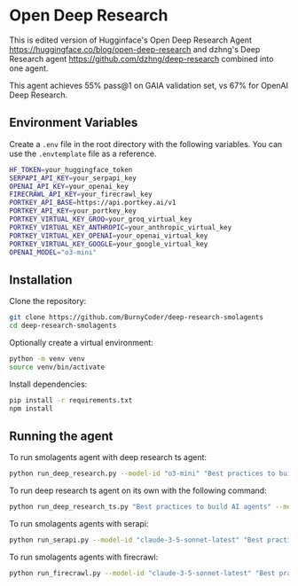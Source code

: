 # Open Deep Research

This is edited version of Hugginface's Open Deep Research Agent https://huggingface.co/blog/open-deep-research and dzhng's Deep Research agent https://github.com/dzhng/deep-research combined into one agent.

This agent achieves 55% pass@1 on GAIA validation set, vs 67% for OpenAI Deep Research.

## Environment Variables

Create a `.env` file in the root directory with the following variables. You can use the `.envtemplate` file as a reference.

```bash
HF_TOKEN=your_huggingface_token
SERPAPI_API_KEY=your_serpapi_key
OPENAI_API_KEY=your_openai_key
FIRECRAWL_API_KEY=your_firecrawl_key
PORTKEY_API_BASE=https://api.portkey.ai/v1
PORTKEY_API_KEY=your_portkey_key
PORTKEY_VIRTUAL_KEY_GROQ=your_groq_virtual_key
PORTKEY_VIRTUAL_KEY_ANTHROPIC=your_anthropic_virtual_key
PORTKEY_VIRTUAL_KEY_OPENAI=your_openai_virtual_key
PORTKEY_VIRTUAL_KEY_GOOGLE=your_google_virtual_key
OPENAI_MODEL="o3-mini"
```

## Installation

Clone the repository:
```bash
git clone https://github.com/BurnyCoder/deep-research-smolagents
cd deep-research-smolagents
```

Optionally create a virtual environment:
```bash
python -m venv venv
source venv/bin/activate
```

Install dependencies:
```bash
pip install -r requirements.txt
npm install
```

## Running the agent

To run smolagents agent with deep research ts agent:

```bash
python run_deep_research.py --model-id "o3-mini" "Best practices to build AI agents"
```

To run deep research ts agent on its own with the following command:
```bash
python run_deep_research_ts.py "Best practices to build AI agents" --model-id "o3-mini" --b 2 --d 2
```

To run smolagents agents with serapi:
```bash
python run_serapi.py --model-id "claude-3-5-sonnet-latest" "Best practices to build AI agents"
```

To run smolagents agents with firecrawl:
```bash
python run_firecrawl.py --model-id "claude-3-5-sonnet-latest" "Best practices to build AI agents"
```

